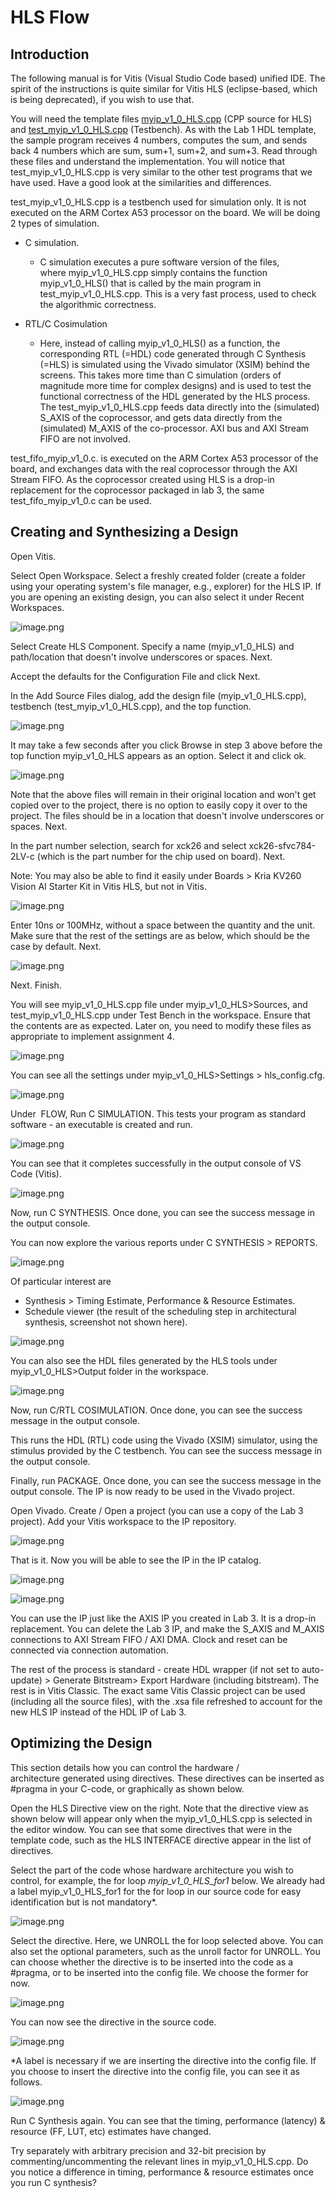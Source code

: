 # HLS Flow

## Introduction

The following manual is for Vitis (Visual Studio Code based) unified IDE. The spirit of the instructions is quite similar for Vitis HLS (eclipse-based, which is being deprecated), if you wish to use that.

You will need the template files [myip_v1_0_HLS.cpp](https://canvas.nus.edu.sg/courses/53567/files/3638351?wrap=1 "myip_v1_0_HLS-1.cpp") (CPP source for HLS) and [test_myip_v1_0_HLS.cpp](https://canvas.nus.edu.sg/courses/53567/files/3638353?wrap=1 "test_myip_v1_0_HLS-1.cpp") (Testbench). As with the Lab 1 HDL template, the sample program receives 4 numbers, computes the sum, and sends back 4 numbers which are sum, sum+1, sum+2, and sum+3. Read through these files and understand the implementation. You will notice that test_myip_v1_0_HLS.cpp is very similar to the other test programs that we have used. Have a good look at the similarities and differences.

test_myip_v1_0_HLS.cpp is a testbench used for simulation only. It is not executed on the ARM Cortex A53 processor on the board. We will be doing 2 types of simulation.

- C simulation.
  - C simulation executes a pure software version of the files, where myip_v1_0_HLS.cpp simply contains the function myip_v1_0_HLS() that is called by the main program in test_myip_v1_0_HLS.cpp. This is a very fast process, used to check the algorithmic correctness.
- RTL/C Cosimulation

  - Here, instead of calling myip_v1_0_HLS() as a function, the corresponding RTL (=HDL) code generated through C Synthesis (=HLS) is simulated using the Vivado simulator (XSIM) behind the screens. This takes more time than C simulation (orders of magnitude more time for complex designs) and is used to test the functional correctness of the HDL generated by the HLS process. The test_myip_v1_0_HLS.cpp feeds data directly into the (simulated) S_AXIS of the coprocessor, and gets data directly from the (simulated) M_AXIS of the co-processor. AXI bus and AXI Stream FIFO are not involved.

test_fifo_myip_v1_0.c. is executed on the ARM Cortex A53 processor of the board, and exchanges data with the real coprocessor through the AXI Stream FIFO. As the coprocessor created using HLS is a drop-in replacement for the coprocessor packaged in lab 3, the same test_fifo_myip_v1_0.c can be used.

## Creating and Synthesizing a Design

Open Vitis.

Select Open Workspace. Select a freshly created folder (create a folder using your operating system's file manager, e.g., explorer) for the HLS IP. If you are opening an existing design, you can also select it under Recent Workspaces.

![image.png](https://canvas.nus.edu.sg/courses/53567/files/3638575/preview)

Select Create HLS Component. Specify a name (myip_v1_0_HLS) and path/location that doesn't involve underscores or spaces. Next.

Accept the defaults for the Configuration File and click Next.

In the Add Source Files dialog, add the design file (myip_v1_0_HLS.cpp), testbench (test_myip_v1_0_HLS.cpp), and the top function.

![image.png](https://canvas.nus.edu.sg/courses/53567/files/3638638/preview)

It may take a few seconds after you click Browse in step 3 above before the top function myip_v1_0_HLS appears as an option. Select it and click ok.

![image.png](https://canvas.nus.edu.sg/courses/53567/files/3638648/preview)

Note that the above files will remain in their original location and won't get copied over to the project, there is no option to easily copy it over to the project. The files should be in a location that doesn't involve underscores or spaces. Next.

In the part number selection, search for xck26 and select xck26-sfvc784-2LV-c (which is the part number for the chip used on board). Next.

Note: You may also be able to find it easily under Boards > Kria KV260 Vision AI Starter Kit in Vitis HLS, but not in Vitis.

![image.png](https://canvas.nus.edu.sg/courses/53567/files/3638907/preview)

Enter 10ns or 100MHz, without a space between the quantity and the unit. Make sure that the rest of the settings are as below, which should be the case by default. Next.

![image.png](https://canvas.nus.edu.sg/courses/53567/files/3638950/preview)

Next. Finish.

You will see myip_v1_0_HLS.cpp file under myip_v1_0_HLS>Sources, and test_myip_v1_0_HLS.cpp under Test Bench in the workspace. Ensure that the contents are as expected. Later on, you need to modify these files as appropriate to implement assignment 4.

![image.png](https://canvas.nus.edu.sg/courses/53567/files/3639861/preview)

You can see all the settings under myip_v1_0_HLS>Settings > hls_config.cfg.

![image.png](https://canvas.nus.edu.sg/courses/53567/files/3640645/preview)

Under  FLOW, Run C SIMULATION. This tests your program as standard software - an executable is created and run.

![image.png](https://canvas.nus.edu.sg/courses/53567/files/3639864/preview)

You can see that it completes successfully in the output console of VS Code (Vitis).

![image.png](https://canvas.nus.edu.sg/courses/53567/files/3639881/preview)

Now, run C SYNTHESIS. Once done, you can see the success message in the output console.

You can now explore the various reports under C SYNTHESIS > REPORTS.

![image.png](https://canvas.nus.edu.sg/courses/53567/files/3639904/preview)

Of particular interest are

- Synthesis > Timing Estimate, Performance & Resource Estimates.
- Schedule viewer (the result of the scheduling step in architectural synthesis, screenshot not shown here).

![image.png](https://canvas.nus.edu.sg/courses/53567/files/3640486/preview)

You can also see the HDL files generated by the HLS tools under myip_v1_0_HLS>Output folder in the workspace.

![image.png](https://canvas.nus.edu.sg/courses/53567/files/3640579/preview)

Now, run C/RTL COSIMULATION. Once done, you can see the success message in the output console.

This runs the HDL (RTL) code using the Vivado (XSIM) simulator, using the stimulus provided by the C testbench. You can see the success message in the output console.

Finally, run PACKAGE. Once done, you can see the success message in the output console. The IP is now ready to be used in the Vivado project.

Open Vivado. Create / Open a project (you can use a copy of the Lab 3 project). Add your Vitis workspace to the IP repository.

![image.png](https://canvas.nus.edu.sg/courses/53567/files/3640821/preview)

That is it. Now you will be able to see the IP in the IP catalog.

![image.png](https://canvas.nus.edu.sg/courses/53567/files/3640833/preview)

![image.png](https://canvas.nus.edu.sg/courses/53567/files/3640839/preview)

You can use the IP just like the AXIS IP you created in Lab 3. It is a drop-in replacement. You can delete the Lab 3 IP, and make the S_AXIS and M_AXIS connections to AXI Stream FIFO / AXI DMA. Clock and reset can be connected via connection automation.

The rest of the process is standard - create HDL wrapper (if not set to auto-update) > Generate Bitstream> Export Hardware (including bitstream). The rest is in Vitis Classic. The exact same Vitis Classic project can be used (including all the source files), with the .xsa file refreshed to account for the new HLS IP instead of the HDL IP of Lab 3.

## Optimizing the Design

This section details how you can control the hardware / architecture generated using directives. These directives can be inserted as #pragma in your C-code, or graphically as shown below.

Open the HLS Directive view on the right. Note that the directive view as shown below will appear only when the myip_v1_0_HLS.cpp is selected in the editor window. You can see that some directives that were in the template code, such as the HLS INTERFACE directive appear in the list of directives.

Select the part of the code whose hardware architecture you wish to control, for example, the for loop *myip_v1_0_HLS_for1* below. We already had a label myip_v1_0_HLS_for1 for the for loop in our source code for easy identification but is not mandatory*.

![image.png](https://canvas.nus.edu.sg/courses/53567/files/3641130/preview)

Select the directive. Here, we UNROLL the for loop selected above. You can also set the optional parameters, such as the unroll factor for UNROLL. You can choose whether the directive is to be inserted into the code as a #pragma, or to be inserted into the config file. We choose the former for now.

![image.png](https://canvas.nus.edu.sg/courses/53567/files/3641142/preview)

You can now see the directive in the source code.

![image.png](https://canvas.nus.edu.sg/courses/53567/files/3641182/preview)

*A label is necessary if we are inserting the directive into the config file. If you choose to insert the directive into the config file, you can see it as follows.

![image.png](https://canvas.nus.edu.sg/courses/53567/files/3641188/preview)

Run C Synthesis again. You can see that the timing, performance (latency) & resource (FF, LUT, etc) estimates have changed.

Try separately with arbitrary precision and 32-bit precision by commenting/uncommenting the relevant lines in myip_v1_0_HLS.cpp. Do you notice a difference in timing, performance & resource estimates once you run C synthesis?
